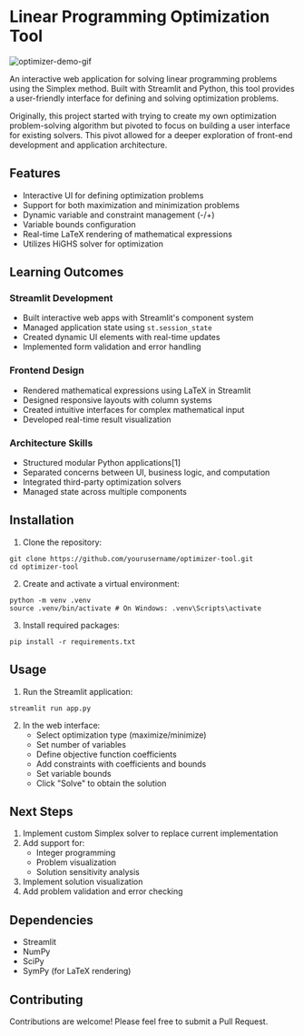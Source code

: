 # Linear Programming Optimization Tool


![optimizer-demo-gif](https://github.com/user-attachments/assets/78ae61b5-e3df-4d03-8022-5a447690c7ca)



An interactive web application for solving linear programming problems using the Simplex method. Built with Streamlit and Python, this tool provides a user-friendly interface for defining and solving optimization problems. 

Originally, this project started with trying to create my own optimization problem-solving algorithm but pivoted to focus on building a user interface for existing solvers. This pivot allowed for a deeper exploration of front-end development and application architecture.

## Features

- Interactive UI for defining optimization problems
- Support for both maximization and minimization problems
- Dynamic variable and constraint management (-/+)
- Variable bounds configuration
- Real-time LaTeX rendering of mathematical expressions
- Utilizes HiGHS solver for optimization

## Learning Outcomes

### Streamlit Development
- Built interactive web apps with Streamlit's component system
- Managed application state using `st.session_state`
- Created dynamic UI elements with real-time updates
- Implemented form validation and error handling

### Frontend Design
- Rendered mathematical expressions using LaTeX in Streamlit
- Designed responsive layouts with column systems
- Created intuitive interfaces for complex mathematical input
- Developed real-time result visualization

### Architecture Skills
- Structured modular Python applications[1]
- Separated concerns between UI, business logic, and computation
- Integrated third-party optimization solvers
- Managed state across multiple components


## Installation

1. Clone the repository:
```
git clone https://github.com/yourusername/optimizer-tool.git
cd optimizer-tool
```
2. Create and activate a virtual environment:
```
python -m venv .venv
source .venv/bin/activate # On Windows: .venv\Scripts\activate
```
3. Install required packages:
```
pip install -r requirements.txt
```

## Usage

1. Run the Streamlit application:
```
streamlit run app.py
```

2. In the web interface:
   - Select optimization type (maximize/minimize)
   - Set number of variables
   - Define objective function coefficients
   - Add constraints with coefficients and bounds
   - Set variable bounds
   - Click "Solve" to obtain the solution

## Next Steps

1. Implement custom Simplex solver to replace current implementation
2. Add support for:
   - Integer programming
   - Problem visualization
   - Solution sensitivity analysis
4. Implement solution visualization
5. Add problem validation and error checking

## Dependencies

- Streamlit
- NumPy
- SciPy
- SymPy (for LaTeX rendering)

## Contributing

Contributions are welcome! Please feel free to submit a Pull Request.
